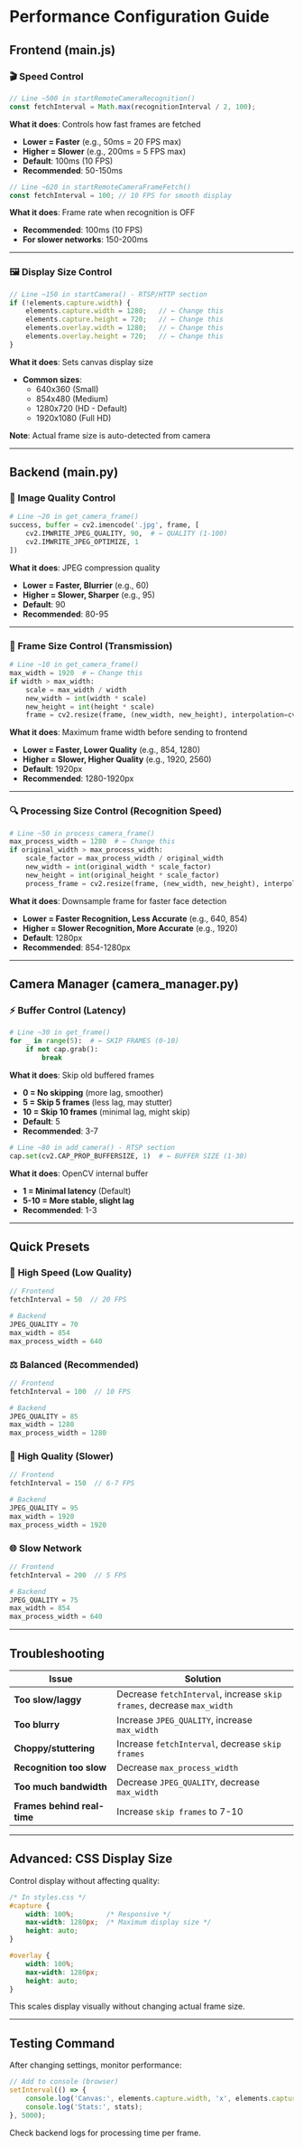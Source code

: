 # Performance Configuration Guide

## Frontend (main.js)

### 🎬 Speed Control

```javascript
// Line ~500 in startRemoteCameraRecognition()
const fetchInterval = Math.max(recognitionInterval / 2, 100);
```
**What it does**: Controls how fast frames are fetched
- **Lower = Faster** (e.g., 50ms = 20 FPS max)
- **Higher = Slower** (e.g., 200ms = 5 FPS max)
- **Default**: 100ms (10 FPS)
- **Recommended**: 50-150ms

```javascript
// Line ~620 in startRemoteCameraFrameFetch()
const fetchInterval = 100; // 10 FPS for smooth display
```
**What it does**: Frame rate when recognition is OFF
- **Recommended**: 100ms (10 FPS)
- **For slower networks**: 150-200ms

---

### 🖼️ Display Size Control

```javascript
// Line ~150 in startCamera() - RTSP/HTTP section
if (!elements.capture.width) {
    elements.capture.width = 1280;   // ← Change this
    elements.capture.height = 720;   // ← Change this
    elements.overlay.width = 1280;   // ← Change this
    elements.overlay.height = 720;   // ← Change this
}
```
**What it does**: Sets canvas display size
- **Common sizes**:
  - 640x360 (Small)
  - 854x480 (Medium)
  - 1280x720 (HD - Default)
  - 1920x1080 (Full HD)

**Note**: Actual frame size is auto-detected from camera

---

## Backend (main.py)

### 📸 Image Quality Control

```python
# Line ~20 in get_camera_frame()
success, buffer = cv2.imencode('.jpg', frame, [
    cv2.IMWRITE_JPEG_QUALITY, 90,  # ← QUALITY (1-100)
    cv2.IMWRITE_JPEG_OPTIMIZE, 1
])
```
**What it does**: JPEG compression quality
- **Lower = Faster, Blurrier** (e.g., 60)
- **Higher = Slower, Sharper** (e.g., 95)
- **Default**: 90
- **Recommended**: 80-95

---

### 📏 Frame Size Control (Transmission)

```python
# Line ~10 in get_camera_frame()
max_width = 1920  # ← Change this
if width > max_width:
    scale = max_width / width
    new_width = int(width * scale)
    new_height = int(height * scale)
    frame = cv2.resize(frame, (new_width, new_height), interpolation=cv2.INTER_AREA)
```
**What it does**: Maximum frame width before sending to frontend
- **Lower = Faster, Lower Quality** (e.g., 854, 1280)
- **Higher = Slower, Higher Quality** (e.g., 1920, 2560)
- **Default**: 1920px
- **Recommended**: 1280-1920px

---

### 🔍 Processing Size Control (Recognition Speed)

```python
# Line ~50 in process_camera_frame()
max_process_width = 1280  # ← Change this
if original_width > max_process_width:
    scale_factor = max_process_width / original_width
    new_width = int(original_width * scale_factor)
    new_height = int(original_height * scale_factor)
    process_frame = cv2.resize(frame, (new_width, new_height), interpolation=cv2.INTER_AREA)
```
**What it does**: Downsample frame for faster face detection
- **Lower = Faster Recognition, Less Accurate** (e.g., 640, 854)
- **Higher = Slower Recognition, More Accurate** (e.g., 1920)
- **Default**: 1280px
- **Recommended**: 854-1280px

---

## Camera Manager (camera_manager.py)

### ⚡ Buffer Control (Latency)

```python
# Line ~30 in get_frame()
for _ in range(5):  # ← SKIP FRAMES (0-10)
    if not cap.grab():
        break
```
**What it does**: Skip old buffered frames
- **0 = No skipping** (more lag, smoother)
- **5 = Skip 5 frames** (less lag, may stutter)
- **10 = Skip 10 frames** (minimal lag, might skip)
- **Default**: 5
- **Recommended**: 3-7

```python
# Line ~80 in add_camera() - RTSP section
cap.set(cv2.CAP_PROP_BUFFERSIZE, 1)  # ← BUFFER SIZE (1-30)
```
**What it does**: OpenCV internal buffer
- **1 = Minimal latency** (Default)
- **5-10 = More stable, slight lag**
- **Recommended**: 1-3

---

## Quick Presets

### 🚀 **High Speed (Low Quality)**
```javascript
// Frontend
fetchInterval = 50  // 20 FPS
```
```python
# Backend
JPEG_QUALITY = 70
max_width = 854
max_process_width = 640
```

### ⚖️ **Balanced (Recommended)**
```javascript
// Frontend
fetchInterval = 100  // 10 FPS
```
```python
# Backend
JPEG_QUALITY = 85
max_width = 1280
max_process_width = 1280
```

### 💎 **High Quality (Slower)**
```javascript
// Frontend
fetchInterval = 150  // 6-7 FPS
```
```python
# Backend
JPEG_QUALITY = 95
max_width = 1920
max_process_width = 1920
```

### 🌐 **Slow Network**
```javascript
// Frontend
fetchInterval = 200  // 5 FPS
```
```python
# Backend
JPEG_QUALITY = 75
max_width = 854
max_process_width = 640
```

---

## Troubleshooting

| Issue | Solution |
|-------|----------|
| **Too slow/laggy** | Decrease `fetchInterval`, increase `skip frames`, decrease `max_width` |
| **Too blurry** | Increase `JPEG_QUALITY`, increase `max_width` |
| **Choppy/stuttering** | Increase `fetchInterval`, decrease `skip frames` |
| **Recognition too slow** | Decrease `max_process_width` |
| **Too much bandwidth** | Decrease `JPEG_QUALITY`, decrease `max_width` |
| **Frames behind real-time** | Increase `skip frames` to 7-10 |

---

## Advanced: CSS Display Size

Control display without affecting quality:

```css
/* In styles.css */
#capture {
    width: 100%;        /* Responsive */
    max-width: 1280px;  /* Maximum display size */
    height: auto;
}

#overlay {
    width: 100%;
    max-width: 1280px;
    height: auto;
}
```

This scales display visually without changing actual frame size.

---

## Testing Command

After changing settings, monitor performance:

```javascript
// Add to console (browser)
setInterval(() => {
    console.log('Canvas:', elements.capture.width, 'x', elements.capture.height);
    console.log('Stats:', stats);
}, 5000);
```

Check backend logs for processing time per frame.